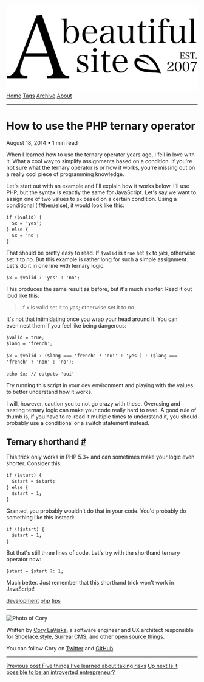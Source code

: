 <a href="../../index.html" class="header-link"><img src="../../images/logos/wordmark.svg" alt="A Beautiful Site" class="wordmark" /></a> <a href="../../index.html" class="nav-item">Home</a> <a href="../../tags/index.html" class="nav-item">Tags</a> <a href="../index.html" class="nav-item">Archive</a> <a href="../../about/index.html" class="nav-item">About</a>

------------------------------------------------------------------------

How to use the PHP ternary operator
===================================

August 18, 2014 • 1 min read

When I learned how to use the ternary operator years ago, I fell in love with it. What a cool way to simplify assignments based on a condition. If you're not sure what the ternary operator is or how it works, you're missing out on a really cool piece of programming knowledge.

Let's start out with an example and I'll explain how it works below. I'll use PHP, but the syntax is exactly the same for JavaScript. Let's say we want to assign one of two values to `$x` based on a certain condition. Using a conditional (if/then/else), it would look like this:

    if ($valid) {
      $x = 'yes';
    } else {
      $x = 'no';
    }

That should be pretty easy to read. If `$valid` is `true` set `$x` to *yes*, otherwise set it to *no*. But this example is rather long for such a simple assignment. Let's do it in one line with ternary logic:

    $x = $valid ? 'yes' : 'no';

This produces the same result as before, but it's much shorter. Read it out loud like this:

> If *x* is valid set it to *yes*; otherwise set it to *no*.

It's not that intimidating once you wrap your head around it. You can even nest them if you feel like being dangerous:

    $valid = true;
    $lang = 'french';

    $x = $valid ? ($lang === 'french' ? 'oui' : 'yes') : ($lang === 'french' ? 'non' : 'no');

    echo $x; // outputs 'oui'

Try running this script in your dev environment and playing with the values to better understand how it works.

I will, however, caution you to not go crazy with these. Overusing and nesting ternary logic can make your code really hard to read. A good rule of thumb is, if you have to re-read it multiple times to understand it, you should probably use a conditional or a switch statement instead.

Ternary shorthand <a href="#ternary-shorthand" class="direct-link">#</a>
------------------------------------------------------------------------

This trick only works in PHP 5.3+ and can sometimes make your logic even shorter. Consider this:

    if ($start) {
      $start = $start;
    } else {
      $start = 1;
    }

Granted, you probably wouldn't do that in your code. You'd probably do something like this instead:

    if (!$start) {
      $start = 1;
    }

But that's still three lines of code. Let's try with the shorthand ternary operator now:

    $start = $start ?: 1;

Much better. Just remember that this shorthand trick won't work in JavaScript!

<a href="../../tags/development/index.html" class="post-tag">development</a> <a href="../../tags/php/index.html" class="post-tag">php</a> <a href="../../tags/tips/index.html" class="post-tag">tips</a>

------------------------------------------------------------------------

<img src="http://0.gravatar.com/avatar/bf1b3b95fd5b096a3592247c29667b33?s=512" alt="Photo of Cory" class="avatar avatar-small" />

Written by [Cory LaViska](../../index-4.html), a software engineer and UX architect responsible for [Shoelace.style](https://shoelace.style/), [Surreal CMS](https://www.surrealcms.com/), and other [open source things](https://github.com/claviska).

You can follow Cory on [Twitter](https://twitter.com/bgooonz) and [GitHub](https://github.com/claviska).

------------------------------------------------------------------------

<a href="../five-things-ive-learned-about-taking-risks/index.html" class="post-nav-previous"><span class="small">Previous post</span> Five things I've learned about taking risks</a> <a href="../is-it-possible-to-be-an-introverted-entrepreneur/index.html" class="post-nav-next"><span class="small">Up next</span> Is it possible to be an introverted entrepreneur?</a>
